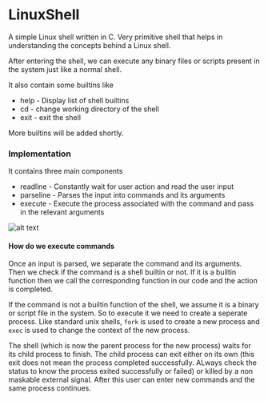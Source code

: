 # LinuxShell
A simple Linux shell written in C. Very primitive shell that helps in understanding the concepts behind a Linux shell. 

After entering the shell, we can execute any binary files or scripts present in the system just like a normal shell. 

It also contain some builtins like 

* help - Display list of shell builtins
* cd - change working directory of the shell
* exit -  exit the shell

More builtins will be added shortly.

### Implementation

It contains three main components

* readline - Constantly wait for user action and read the user input
* parseline - Parses the input into commands and its arguments
* execute - Execute the process associated with the command and pass in the relevant arguments

![alt text](https://user-images.githubusercontent.com/7611872/44621703-7edae380-a8c8-11e8-84c0-122cb5865068.png)


#### How do we execute commands

Once an input is parsed, we separate the command and its arguments. Then we check if the command is a shell builtin or not. If it is a builtin function then we call the corresponding function in our code and the action is completed.

If the command is not a builtin function of the shell, we assume it is a binary or script file in the system. So to execute it we need to create a seperate process. Like standard unix shells, `fork` is used to create a new process and `exec` is used to change the context of the new process. 

The shell (which is now the parent process for the new process) waits for its child process to finish. The child process can exit either on its own (this exit does not mean the process completed successfully. ALways check the status to know the process exited successfully or  failed) or killed by a non maskable external signal. After this user can enter new commands and the same process continues.

